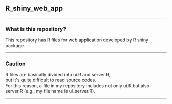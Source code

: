 ## R_shiny_web_app
---

### What is this repository?
This repository has R files for web application developed by R shiny package.  

---

### Caution
R files are basically divided into ui.R and server.R,  
but it's quite difficult to read source codes.  
For this reason, a file in my repository includes not only ui.R but also server.R (e.g., my file name is ui_server.R).  

---
